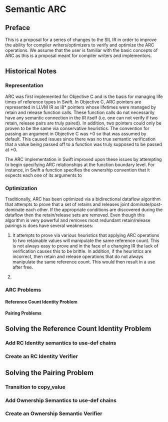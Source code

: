 
# Semantic ARC

## Preface

This is a proposal for a series of changes to the SIL IR in order to improve the ability for compiler writers/optimizers to verify and optimize the ARC operations. We assume that the user is familiar with the basic concepts of ARC as this is a proposal meant for compiler writers and implementors.

## Historical Notes

### Representation

ARC was first implemented for Objective C and is the basis for managing life times of reference types in Swift. In Objective C, ARC pointers are represented in LLVM IR as i8* pointers whose lifetimes were managed by retain and release function calls. These function calls do not necessarily have any semantic connection in the IR itself (i.e. one can not verify if two retain, release pairs are truly paired). In addition, two pointers could only be proven to be the same via conservative heuristics. The convention for passing an argument in Objective C was +0 so that was assumed by default. This caused issues since there was no true semantic verification that a value being passed off to a function was truly supposed to be passed at +0.

The ARC implementation in Swift improved upon these issues by attempting to begin specifying ARC relationships at the function boundary level. For instance, in Swift a function specifies the ownership convention that it expects each one of its arguments to 

### Optimization

Traditionally, ARC has been optimized via a bidirectional dataflow algorithm that attempts to prove that a set of retains and releases joint dominate/post-dominate each other. If the appropriate conditions are discovered during the dataflow then the retain/release sets are removed. Even though this algorithm is very powerful and removes most redundant retain/release pairings is does have several weaknesses:

1. It attempts to prove via various heuristics that applying ARC operations to two retainable values will manipulate the same reference count. This is not always easy to prove and in the face of a changing IR the lack of verification causes this to be brittle. In addition, if the heuristics are incorrect, then retain and release operations that do not always manipulate the same reference count. This would then result in a use after free.

2.

### ARC Problems

#### Reference Count Identity Problem

#### Pairing Problems

## Solving the Reference Count Identity Problem

### Add RC Identity semantics to use-def chains

### Create an RC Identity Verifier

## Solving the Pairing Problem

### Transition to copy_value

### Add Ownership Semantics to use-def chains

### Create an Ownership Semantic Verifier

